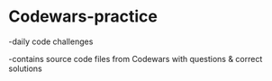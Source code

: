 # Codewars-practice

-daily code challenges

-contains source code files from Codewars with questions & correct solutions

